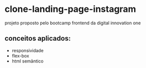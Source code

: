 # clone-landing-page-instagram
projeto proposto pelo bootcamp frontend da digital innovation one

## conceitos aplicados:
* responsividade
* flex-box
* html semântico
